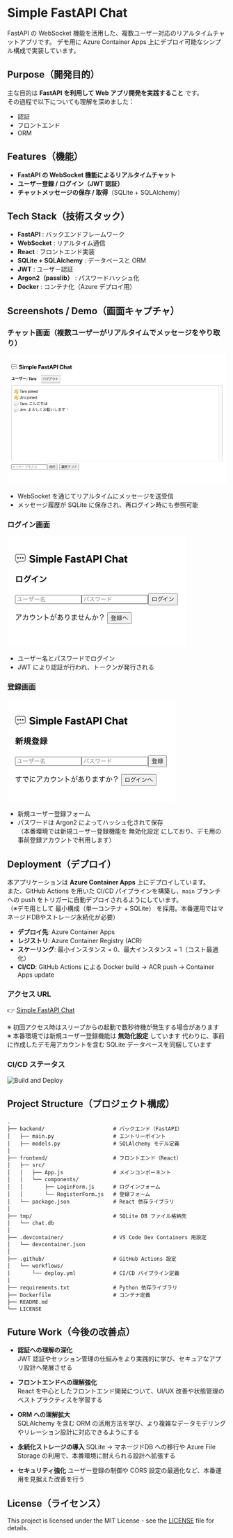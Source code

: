 # Simple FastAPI Chat

FastAPI の WebSocket 機能を活用した、複数ユーザー対応のリアルタイムチャットアプリです。
デモ用に Azure Container Apps 上にデプロイ可能なシンプル構成で実装しています。


## Purpose（開発目的）

主な目的は **FastAPI を利用して Web アプリ開発を実践すること** です。  
その過程で以下についても理解を深めました：

- 認証  
- フロントエンド  
- ORM  


## Features（機能）

- **FastAPI の WebSocket 機能によるリアルタイムチャット**  
- **ユーザー登録 / ログイン（JWT 認証）**  
- **チャットメッセージの保存 / 取得**（SQLite + SQLAlchemy）  


## Tech Stack（技術スタック）

- **FastAPI** : バックエンドフレームワーク  
- **WebSocket** : リアルタイム通信  
- **React** : フロントエンド実装  
- **SQLite + SQLAlchemy** : データベースと ORM  
- **JWT** : ユーザー認証  
- **Argon2（passlib）** : パスワードハッシュ化  
- **Docker** : コンテナ化（Azure デプロイ用）  


## Screenshots / Demo（画面キャプチャ）

### チャット画面（複数ユーザーがリアルタイムでメッセージをやり取り）
![chat_demo](images/chat_demo.png)

- WebSocket を通じてリアルタイムにメッセージを送受信  
- メッセージ履歴が SQLite に保存され、再ログイン時にも参照可能  

### ログイン画面
![login_demo](images/login_demo.png)

- ユーザー名とパスワードでログイン  
- JWT により認証が行われ、トークンが発行される  

### 登録画面
![register_demo](images/register_demo.png)

- 新規ユーザー登録フォーム  
- パスワードは Argon2 によってハッシュ化されて保存  
（本番環境では新規ユーザー登録機能を 無効化設定 にしており、デモ用の事前登録アカウントで利用します）  


## Deployment（デプロイ）

本アプリケーションは **Azure Container Apps** 上にデプロイしています。  
また、GitHub Actions を用いた CI/CD パイプラインを構築し、`main` ブランチへの push をトリガーに自動デプロイされるようにしています。  
（※デモ用として 最小構成（単一コンテナ + SQLite） を採用。本番運用ではマネージドDBやストレージ永続化が必要） 

- **デプロイ先**: Azure Container Apps  
- **レジストリ**: Azure Container Registry (ACR)  
- **スケーリング**: 最小インスタンス = 0、最大インスタンス = 1（コスト最適化）  
- **CI/CD**: GitHub Actions による Docker build → ACR push → Container Apps update  

### アクセス URL
👉 [Simple FastAPI Chat](https://simple-fastapi-chat-app.gentleriver-615b0d67.japaneast.azurecontainerapps.io)

※ 初回アクセス時はスリープからの起動で数秒待機が発生する場合があります  
※ 本番環境では新規ユーザー登録機能は **無効化設定** しています
代わりに、事前に作成したデモ用アカウントを含む SQLite データベースを同梱しています

### CI/CD ステータス
![Build and Deploy](https://github.com/gaku-devlog/simple-fastapi-chat/actions/workflows/deploy.yml/badge.svg)


## Project Structure（プロジェクト構成）
```plaintext
.
├── backend/                      # バックエンド（FastAPI）
│   ├── main.py                   # エントリーポイント
│   ├── models.py                 # SQLAlchemy モデル定義
│
├── frontend/                     # フロントエンド（React）
│   ├── src/
│   │   ├── App.js                # メインコンポーネント
│   │   └── components/
│   │       ├── LoginForm.js      # ログインフォーム
│   │       └── RegisterForm.js   # 登録フォーム
│   └── package.json              # React 依存ライブラリ
│
├── tmp/                          # SQLite DB ファイル格納先
│   └── chat.db
│
├── .devcontainer/                # VS Code Dev Containers 用設定
│   └── devcontainer.json
│
├── .github/                      # GitHub Actions 設定
│   └── workflows/
│       └── deploy.yml            # CI/CD パイプライン定義
│
├── requirements.txt              # Python 依存ライブラリ
├── Dockerfile                    # コンテナ定義
├── README.md
└── LICENSE
```

## Future Work（今後の改善点）

- **認証への理解の深化**  
  JWT 認証やセッション管理の仕組みをより実践的に学び、セキュアなアプリ設計へ発展させる  

- **フロントエンドへの理解強化**  
  React を中心としたフロントエンド開発について、UI/UX 改善や状態管理のベストプラクティスを学習する  

- **ORM への理解拡大**  
  SQLAlchemy を含む ORM の活用方法を学び、より複雑なデータモデリングやリレーション設計に対応できるようにする  

- **永続化ストレージの導入**
SQLite → マネージドDB への移行や Azure File Storage の利用で、本番環境に耐えられる設計へ拡張する

- **セキュリティ強化**
ユーザー登録の制御や CORS 設定の最適化など、本番運用を見据えた改善を行う


## License（ライセンス）

This project is licensed under the MIT License - see the [LICENSE](./LICENSE) file for details.